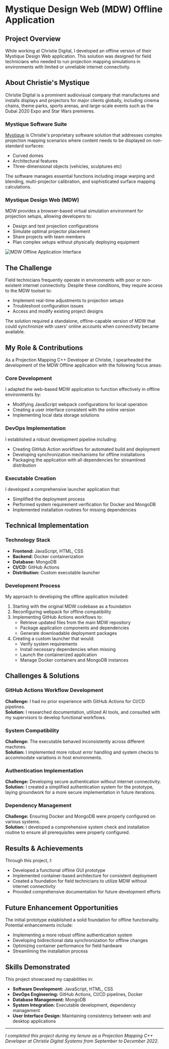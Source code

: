 # Mystique Design Web (MDW) Offline Application

## Project Overview

While working at Christie Digital, I developed an offline version of their Mystique Design Web application. This solution was designed for field technicians who needed to run projection mapping simulations in environments with limited or unreliable internet connectivity.

## About Christie's Mystique

Christie Digital is a prominent audiovisual company that manufactures and installs displays and projectors for major clients globally, including cinema chains, theme parks, sports arenas, and large-scale events such as the Dubai 2020 Expo and Star Wars premieres.

### Mystique Software Suite

[Mystique](https://www.christiedigital.com/products/warping-blending/mystique/) is Christie's proprietary software solution that addresses complex projection mapping scenarios where content needs to be displayed on non-standard surfaces:
- Curved domes
- Architectural features
- Three-dimensional objects (vehicles, sculptures etc)

The software manages essential functions including image warping and blending, multi-projector calibration, and sophisticated surface mapping calculations.

### Mystique Design Web (MDW)

MDW provides a browser-based virtual simulation environment for projection setups, allowing developers to:
- Design and test projection configurations
- Simulate optimal projector placement
- Share projects with team members
- Plan complex setups without physically deploying equipment

![MDW Offline Application Interface](https://www.christiedigital.com/globalassets/.catalog/products/warping-and-blending/series/mystique/hero/mystique-premium-edition-hero.png)
<!-- Replace with your actual screenshot once available -->

## The Challenge

Field technicians frequently operate in environments with poor or non-existent internet connectivity. Despite these conditions, they require access to the MDW toolset to:
- Implement real-time adjustments to projection setups
- Troubleshoot configuration issues
- Access and modify existing project designs

The solution required a standalone, offline-capable version of MDW that could synchronize with users' online accounts when connectivity became available.


## My Role & Contributions

As a Projection Mapping C++ Developer at Christie, I spearheaded the development of the MDW Offline application with the following focus areas:

### Core Development
I adapted the web-based MDW application to function effectively in offline environments by:
- Modifying JavaScript webpack configurations for local operation
- Creating a user interface consistent with the online version
- Implementing local data storage solutions

### DevOps Implementation
I established a robust development pipeline including:
- Creating GitHub Action workflows for automated build and deployment
- Developing synchronization mechanisms for offline installations
- Packaging the application with all dependencies for streamlined distribution

### Executable Creation
I developed a comprehensive launcher application that:
- Simplified the deployment process
- Performed system requirement verification for Docker and MongoDB
- Implemented installation routines for missing dependencies

## Technical Implementation

### Technology Stack
- **Frontend:** JavaScript, HTML, CSS
- **Backend:** Docker containerization
- **Database:** MongoDB
- **CI/CD:** GitHub Actions
- **Distribution:** Custom executable launcher

### Development Process
My approach to developing the offline application included:

1. Starting with the original MDW codebase as a foundation
2. Reconfiguring webpack for offline compatibility
3. Implementing GitHub Actions workflows to:
   - Retrieve updated files from the main MDW repository
   - Package application components and dependencies
   - Generate downloadable deployment packages
4. Creating a custom launcher that would:
   - Verify system requirements
   - Install necessary dependencies when missing
   - Launch the containerized application
   - Manage Docker containers and MongoDB instances

## Challenges & Solutions

### GitHub Actions Workflow Development
**Challenge:** I had no prior experience with GitHub Actions for CI/CD pipelines.  
**Solution:** I researched documentation, utilized AI tools, and consulted with my supervisors to develop functional workflows.

### System Compatibility
**Challenge:** The executable behaved inconsistently across different machines.  
**Solution:** I implemented more robust error handling and system checks to accommodate variations in host environments.

### Authentication Implementation
**Challenge:** Developing secure authentication without internet connectivity.  
**Solution:** I created a simplified authentication system for the prototype, laying groundwork for a more secure implementation in future iterations.

### Dependency Management
**Challenge:** Ensuring Docker and MongoDB were properly configured on various systems.  
**Solution:** I developed a comprehensive system check and installation routine to ensure all prerequisites were properly configured.


## Results & Achievements

Through this project, I:
- Developed a functional offline GUI prototype
- Implemented container-based architecture for consistent deployment
- Created a foundation for field technicians to utilize MDW without internet connectivity
- Provided comprehensive documentation for future development efforts

## Future Enhancement Opportunities

The initial prototype established a solid foundation for offline functionality. Potential enhancements include:
- Implementing a more robust offline authentication system
- Developing bidirectional data synchronization for offline changes
- Optimizing container performance for field hardware
- Streamlining the installation process

## Skills Demonstrated

This project showcased my capabilities in:
- **Software Development:** JavaScript, HTML, CSS
- **DevOps Engineering:** GitHub Actions, CI/CD pipelines, Docker
- **Database Management:** MongoDB
- **System Integration:** Executable development, dependency management
- **User Interface Design:** Maintaining consistency between web and desktop applications

---

*I completed this project during my tenure as a Projection Mapping C++ Developer at Christie Digital Systems from September to December 2022.*
